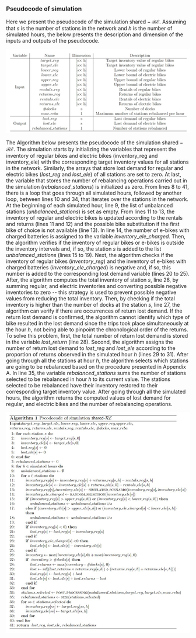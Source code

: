 ### Pseudocode of simulation

Here we present the pseudocode of the simulation $\text{shared}-\mathcal{RE}$. Assuming that $s$ is the number of stations in the network and $h$ is the number of simulated hours, the below presents the description and dimension of the inputs and outputs of the pseudocode.


![](table.JPG)

The Algorithm below presents the pseudocode of the simulation $\text{shared}-\mathcal{RE}$. The simulation starts by initializing the variables that represent the inventory of regular bikes and electric bikes (inventory\_reg and inventory\_ele) with the corresponding target inventory values for all stations in the network. Similarly, the arrays that store lost demand for regular and electric bikes ($lost\_reg$ and $lost\_ele$) of all stations are set to zero. At last, the variable that stores the number of rebalancing operations carried out in the simulation ($rebalanced\_stations$) is initialized as zero. From lines 8 to 41, there is a loop that goes through all simulated hours, followed by another loop, between lines 10 and 34, that iterates over the stations in the network. At the beginning of each simulated hour, line 9, the list of unbalanced stations ($unbalanced\_stations$) is set as empty. From lines 11 to 13, the inventory of regular and electric bikes is updated according to the rentals and returns (lines 11 and 12) and the possible bike substitution if the first bike of choice is not available (line 13). In line 14, the number of e-bikes with charged batteries is assigned to the variable $inventory\_ele\_charged$. Then, the algorithm verifies if the inventory of regular bikes or e-bikes is outside the inventory intervals and, if so, the station $s$ is added to the list $unbalanced\_stations$ (lines 15 to 19). Next, the algorithm checks if the inventory of regular bikes ($inventory\_reg$) and the inventory of e-bikes with charged batteries ($inventory\_ele\_charged$) is negative and, if so, this number is added to the corresponding lost demand variable (lines 20 to 25). After, the algorithm computes the total inventory of station $s$, line 26, by summing regular, and electric inventories and converting possible negative inventories to zero -- this strategy is used to prevent possible negative values from reducing the total inventory. Then, by checking if the total inventory is higher than the number of docks at the station $s$, line 27, the algorithm can verify if there are occurrences of return lost demand. If the return lost demand is confirmed, the algorithm cannot identify which type of bike resulted in the lost demand since the trips took place simultaneously at the hour $h$, not being able to pinpoint the chronological order of the returns. To solve this problem, first, the total number of return lost demand is stored in the variable $lost\_return$ (line 28). Second, the algorithm assigns the number of return lost demand to $lost\_reg$ and $lost\_ele$ according to the proportion of returns observed in the simulated hour $h$ (lines 29 to 31). After going through all the stations at hour $h$, the algorithm selects which stations are going to be rebalanced based on the procedure presented in Appendix A. In line 35, the variable $rebalanced\_stations$ sums the number of stations selected to be rebalanced in hour $h$ to its current value. The stations selected to be rebalanced have their inventory restored to their corresponding target inventory value. After going through all the simulated hours, the algorithm returns the computed values of lost demand for regular, and electric bikes and the number of rebalancing operations.  

<img src="pseodocode.JPG" alt="pseodocode" width="800"/>

